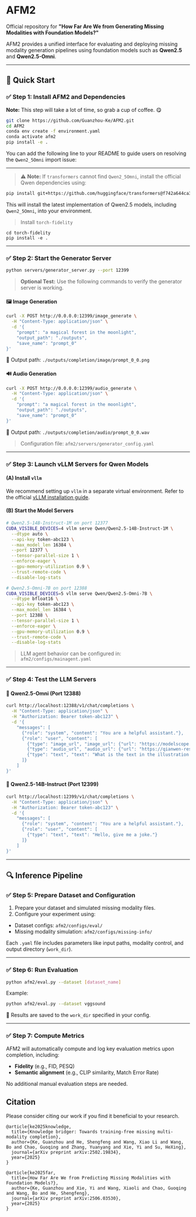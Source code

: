 # AFM2

Official repository for **"How Far Are We from Generating Missing Modalities with Foundation Models?"**

AFM2 provides a unified interface for evaluating and deploying missing modality generation pipelines using foundation models such as **Qwen2.5** and **Qwen2.5-Omni**.

---

## 🚀 Quick Start

### ✅ Step 1: Install AFM2 and Dependencies

**Note:** This step will take a lot of time, so grab a cup of coffee. 😋

```bash
git clone https://github.com/Guanzhou-Ke/AFM2.git
cd AFM2
conda env create -f environment.yaml
conda activate afm2
pip install -e .
```

You can add the following line to your README to guide users on resolving the `Qwen2_5Omni` import issue:

---

> ⚠️ **Note:** If `transformers` cannot find `Qwen2_5Omni`, install the official Qwen dependencies using:

```bash
pip install git+https://github.com/huggingface/transformers@f742a644ca32e65758c3adb36225aef1731bd2a8
```

This will install the latest implementation of Qwen2.5 models, including `Qwen2_5Omni`, into your environment.


> Install `torch-fidelity`

```
cd torch-fidelity
pip install -e .
```

---

### ✅ Step 2: Start the Generator Server

```bash
python servers/generator_server.py --port 12399
```

> **Optional Test:** Use the following commands to verify the generator server is working.

#### 🖼️ Image Generation

```bash
curl -X POST http://0.0.0.0:12399/image_generate \
  -H "Content-Type: application/json" \
  -d '{
    "prompt": "a magical forest in the moonlight",
    "output_path": "./outputs",
    "save_name": "prompt_0"
}'
```

📍 Output path: `./outputs/completion/image/prompt_0_0.png`

#### 🔊 Audio Generation

```bash
curl -X POST http://0.0.0.0:12399/audio_generate \
  -H "Content-Type: application/json" \
  -d '{
    "prompt": "a magical forest in the moonlight",
    "output_path": "./outputs",
    "save_name": "prompt_0"
}'
```

📍 Output path: `./outputs/completion/audio/prompt_0_0.wav`

> Configuration file: `afm2/servers/generator_config.yaml`

---

### ✅ Step 3: Launch vLLM Servers for Qwen Models

#### (A) Install `vllm`

We recommend setting up `vllm` in a separate virtual environment.
Refer to the official [vLLM installation guide](https://docs.vllm.ai/en/latest/getting_started/installation.html).

#### (B) Start the Model Servers

```bash
# Qwen2.5-14B-Instruct-1M on port 12377
CUDA_VISIBLE_DEVICES=4 vllm serve Qwen/Qwen2.5-14B-Instruct-1M \
  --dtype auto \
  --api-key token-abc123 \
  --max_model_len 16384 \
  --port 12377 \
  --tensor-parallel-size 1 \
  --enforce-eager \
  --gpu-memory-utilization 0.9 \
  --trust-remote-code \
  --disable-log-stats

# Qwen2.5-Omni-7B on port 12388
CUDA_VISIBLE_DEVICES=5 vllm serve Qwen/Qwen2.5-Omni-7B \
  --dtype bfloat16 \
  --api-key token-abc123 \
  --max_model_len 16384 \
  --port 12388 \
  --tensor-parallel-size 1 \
  --enforce-eager \
  --gpu-memory-utilization 0.9 \
  --trust-remote-code \
  --disable-log-stats
```

> LLM agent behavior can be configured in:
> `afm2/configs/mainagent.yaml`

---

### ✅ Step 4: Test the LLM Servers

#### 🧪 Qwen2.5-Omni (Port 12388)

```bash
curl http://localhost:12388/v1/chat/completions \
  -H "Content-Type: application/json" \
  -H "Authorization: Bearer token-abc123" \
  -d '{
    "messages": [
      {"role": "system", "content": "You are a helpful assistant."},
      {"role": "user", "content": [
        {"type": "image_url", "image_url": {"url": "https://modelscope.oss-cn-beijing.aliyuncs.com/resource/qwen.png"}},
        {"type": "audio_url", "audio_url": {"url": "https://qianwen-res.oss-cn-beijing.aliyuncs.com/Qwen2.5-Omni/cough.wav"}},
        {"type": "text", "text": "What is the text in the illustration and what is the sound in the audio?"}
      ]}
    ]
}'
```

#### 🧪 Qwen2.5-14B-Instruct (Port 12399)

```bash
curl http://localhost:12399/v1/chat/completions \
  -H "Content-Type: application/json" \
  -H "Authorization: Bearer token-abc123" \
  -d '{
    "messages": [
      {"role": "system", "content": "You are a helpful assistant."},
      {"role": "user", "content": [
        {"type": "text", "text": "Hello, give me a joke."}
      ]}
    ]
}'
```

---

## 🔍 Inference Pipeline

### ✅ Step 5: Prepare Dataset and Configuration

1. Prepare your dataset and simulated missing modality files.
2. Configure your experiment using:

* Dataset configs: `afm2/configs/eval/`
* Missing modality simulation: `afm2/configs/missing-info/`

Each `.yaml` file includes parameters like input paths, modality control, and output directory (`work_dir`).

---

### ✅ Step 6: Run Evaluation

```bash
python afm2/eval.py --dataset [dataset_name]
```

Example:

```bash
python afm2/eval.py --dataset vggsound
```

📁 Results are saved to the `work_dir` specified in your config.

---

### ✅ Step 7: Compute Metrics

AFM2 will automatically compute and log key evaluation metrics upon completion, including:

* **Fidelity** (e.g., FID, PESQ)
* **Semantic alignment** (e.g., CLIP similarity, Match Error Rate)

No additional manual evaluation steps are needed.


## Citation

Please consider citing our work if you find it beneficial to your research.
```
@article{ke2025knowledge,
  title={Knowledge bridger: Towards training-free missing multi-modality completion},
  author={Ke, Guanzhou and He, Shengfeng and Wang, Xiao Li and Wang, Bo and Chao, Guoqing and Zhang, Yuanyang and Xie, Yi and Su, HeXing},
  journal={arXiv preprint arXiv:2502.19834},
  year={2025}
}

@article{ke2025far,
  title={How Far Are We from Predicting Missing Modalities with Foundation Models?},
  author={Ke, Guanzhou and Xie, Yi and Wang, Xiaoli and Chao, Guoqing and Wang, Bo and He, Shengfeng},
  journal={arXiv preprint arXiv:2506.03530},
  year={2025}
}
```
